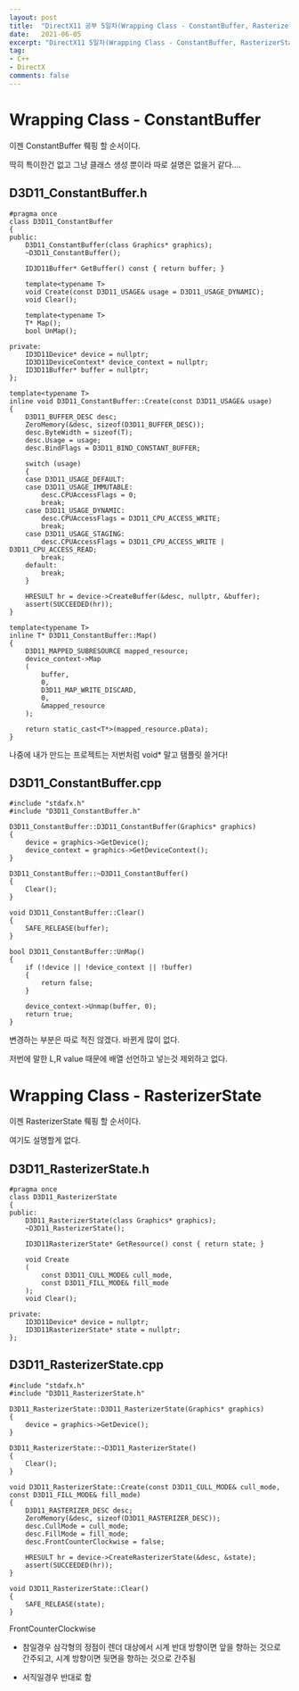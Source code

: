 ```yaml
---
layout: post
title:  "DirectX11 공부 5일차(Wrapping Class - ConstantBuffer, RasterizerState)"
date:   2021-06-05
excerpt: "DirectX11 5일차(Wrapping Class - ConstantBuffer, RasterizerState)"
tag:
- C++
- DirectX
comments: false
---
```


# Wrapping Class - ConstantBuffer

이젠 ConstantBuffer 뤠핑 할 순서이다.

딱히 특이한건 없고 그냥 클래스 생성 뿐이라 따로 설명은 없을거 같다....

## D3D11_ConstantBuffer.h
```
#pragma once
class D3D11_ConstantBuffer
{
public:
	D3D11_ConstantBuffer(class Graphics* graphics);
	~D3D11_ConstantBuffer();

	ID3D11Buffer* GetBuffer() const { return buffer; }

	template<typename T>
	void Create(const D3D11_USAGE& usage = D3D11_USAGE_DYNAMIC);
	void Clear();

	template<typename T>
	T* Map();
	bool UnMap();

private:
	ID3D11Device* device = nullptr;
	ID3D11DeviceContext* device_context = nullptr;
	ID3D11Buffer* buffer = nullptr;
};

template<typename T>
inline void D3D11_ConstantBuffer::Create(const D3D11_USAGE& usage)
{
	D3D11_BUFFER_DESC desc;
	ZeroMemory(&desc, sizeof(D3D11_BUFFER_DESC));
	desc.ByteWidth = sizeof(T);
	desc.Usage = usage;
	desc.BindFlags = D3D11_BIND_CONSTANT_BUFFER;

	switch (usage)
	{
	case D3D11_USAGE_DEFAULT:
	case D3D11_USAGE_IMMUTABLE:
		desc.CPUAccessFlags = 0;
		break;
	case D3D11_USAGE_DYNAMIC:
		desc.CPUAccessFlags = D3D11_CPU_ACCESS_WRITE;
		break;
	case D3D11_USAGE_STAGING:
		desc.CPUAccessFlags = D3D11_CPU_ACCESS_WRITE | D3D11_CPU_ACCESS_READ;
		break;
	default:
		break;
	}

	HRESULT hr = device->CreateBuffer(&desc, nullptr, &buffer);
	assert(SUCCEEDED(hr));
}

template<typename T>
inline T* D3D11_ConstantBuffer::Map()
{
	D3D11_MAPPED_SUBRESOURCE mapped_resource;
	device_context->Map
	(
		buffer,
		0,
		D3D11_MAP_WRITE_DISCARD,
		0,
		&mapped_resource
	);

	return static_cast<T*>(mapped_resource.pData);
}

```

나중에 내가 만드는 프로젝트는 저번처럼 void* 말고 탬플릿 쓸거다!

## D3D11_ConstantBuffer.cpp
```
#include "stdafx.h"
#include "D3D11_ConstantBuffer.h"

D3D11_ConstantBuffer::D3D11_ConstantBuffer(Graphics* graphics)
{
	device = graphics->GetDevice();
	device_context = graphics->GetDeviceContext();
}

D3D11_ConstantBuffer::~D3D11_ConstantBuffer()
{
	Clear();
}

void D3D11_ConstantBuffer::Clear()
{
	SAFE_RELEASE(buffer);
}

bool D3D11_ConstantBuffer::UnMap()
{
	if (!device || !device_context || !buffer)
	{
		return false;
	}

	device_context->Unmap(buffer, 0);
	return true;
}
```
변경하는 부분은 따로 적진 않겠다. 바뀐게 많이 없다.

저번에 말한 L,R value 때문에 배열 선언하고 넣는것 제외하고 없다.

# Wrapping Class - RasterizerState

이젠 RasterizerState 뤠핑 할 순서이다.

여기도 설명할게 없다.

## D3D11_RasterizerState.h
```
#pragma once
class D3D11_RasterizerState
{
public:
	D3D11_RasterizerState(class Graphics* graphics);
	~D3D11_RasterizerState();

	ID3D11RasterizerState* GetResource() const { return state; }

	void Create
	(
		const D3D11_CULL_MODE& cull_mode,
		const D3D11_FILL_MODE& fill_mode
	);
	void Clear();

private:
	ID3D11Device* device = nullptr;
	ID3D11RasterizerState* state = nullptr;
};
```

## D3D11_RasterizerState.cpp
```
#include "stdafx.h"
#include "D3D11_RasterizerState.h"

D3D11_RasterizerState::D3D11_RasterizerState(Graphics* graphics)
{
	device = graphics->GetDevice();
}

D3D11_RasterizerState::~D3D11_RasterizerState()
{
	Clear();
}

void D3D11_RasterizerState::Create(const D3D11_CULL_MODE& cull_mode, const D3D11_FILL_MODE& fill_mode)
{
	D3D11_RASTERIZER_DESC desc;
	ZeroMemory(&desc, sizeof(D3D11_RASTERIZER_DESC));
	desc.CullMode = cull_mode;
	desc.FillMode = fill_mode;
	desc.FrontCounterClockwise = false;

	HRESULT hr = device->CreateRasterizerState(&desc, &state);
	assert(SUCCEEDED(hr));
}

void D3D11_RasterizerState::Clear()
{
	SAFE_RELEASE(state);
}
```

FrontCounterClockwise
* 참일경우 삼각형의 정점이 렌더 대상에서 시계 반대 방향이면 앞을 향하는 것으로 간주되고, 시계 방향이면 뒷면을 향하는 것으로 간주됨

* 서직일경우 반대로 함